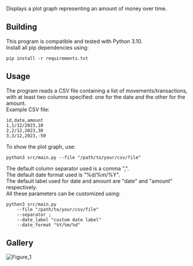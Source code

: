 Displays a plot graph representing an amount of money over time.

## Building
This program is compatible and tested with Python 3.10.  
Install all pip dependencies using:
```
pip install -r requirements.txt
```
## Usage
The program reads a CSV file containing a list of movements/transactions, with at least two columns specified: one for
the date and the other for the amount.  
Example CSV file:
```csv
id,date,amount
1,1/12/2023,10
2,2/12,2023,30
3,3/12,2023,-50
```
To show the plot graph, use:
```
python3 src/main.py --file "/path/to/your/csv/file"
```
The default column separator used is a comma ",".  
The default date format used is "%d/%m/%Y".  
The default label used for date and amount are "date" and "amount" respectively.  
All these parameters can be customized using:
```
python3 src/main.py
    --file "/path/to/your/csv/file"
    --separator ;
    --date_label "custom date label"
    --date_format "%Y/%m/%d"
```
## Gallery
![Figure_1](https://github.com/Ciro23/money-over-time/assets/38884767/3e3c8e1e-1fa6-48f7-aef7-b5315f97965b)
